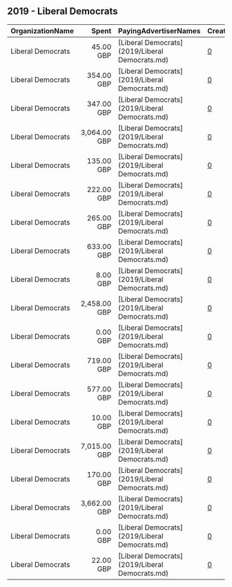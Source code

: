 ## 2019 - Liberal Democrats 
|OrganizationName|Spent|PayingAdvertiserNames|CreativeUrls|Impressions|Genders|AgeBrackets|CountryCodes|BillingAddresses|CandidateBallotInformation|
|:---|---:|:---|:---|---:|:---|:---|:---|:---|:---|
|Liberal Democrats|45.00 GBP|[Liberal Democrats](2019/Liberal Democrats.md)|[0](https://www.snap.com/political-ads/asset/1a07eb1cbf79d6882a4acbba82ab0eaec63cd8df2a8800fc2ede86c81ac29f35?mediaType=mp4)|10,645||18-35|united kingdom|GB|Liberal Democrats|
|Liberal Democrats|354.00 GBP|[Liberal Democrats](2019/Liberal Democrats.md)|[0](https://www.snap.com/political-ads/asset/3acab0509e9e878e4ce64db5a196131150d7ea2a4e5611d6e7aa6d7aa56af3be?mediaType=mp4)|104,846||18-35|united kingdom|GB|Liberal Democrats|
|Liberal Democrats|347.00 GBP|[Liberal Democrats](2019/Liberal Democrats.md)|[0](https://www.snap.com/political-ads/asset/35c13dcf1752c6ec37fdad0eab604a594bc07f459e1b3285bb7d13d33de7ebbf?mediaType=mp4)|104,002||18-35|united kingdom|GB|Liberal Democrats|
|Liberal Democrats|3,064.00 GBP|[Liberal Democrats](2019/Liberal Democrats.md)|[0](https://www.snap.com/political-ads/asset/3df27a8aa5d188f4d5c709ab54bbb0fc024e7d9a128c3ca8a81c2b31cffa7b9d?mediaType=mp4)|1,440,574||18-35||GB|Liberal Democrats|
|Liberal Democrats|135.00 GBP|[Liberal Democrats](2019/Liberal Democrats.md)|[0](https://www.snap.com/political-ads/asset/410331547cf9bbe43bc7ad0e1c58575e2dfac6c9d66fbc09770dadc7b6eb2316?mediaType=mp4)|38,514||18-35|united kingdom|GB|Liberal Democrats|
|Liberal Democrats|222.00 GBP|[Liberal Democrats](2019/Liberal Democrats.md)|[0](https://www.snap.com/political-ads/asset/3b20fad4ddbd17b90d3696b603a960503e4b66d3b90189049313ca7d9f02ca63?mediaType=mp4)|91,899||18-35||GB|Liberal Democrats|
|Liberal Democrats|265.00 GBP|[Liberal Democrats](2019/Liberal Democrats.md)|[0](https://www.snap.com/political-ads/asset/d11ffc0b09dff7314f43579a4d8cacd096e00ff18ee46071f163771057a5f3c4?mediaType=mp4)|79,074||18-35|united kingdom|GB|Liberal Democrats|
|Liberal Democrats|633.00 GBP|[Liberal Democrats](2019/Liberal Democrats.md)|[0](https://www.snap.com/political-ads/asset/f4e17e93223b5da2716e0dffafb3406b8fde644984739ac854f6f19af572a824?mediaType=mp4)|187,883||18-35|united kingdom|GB|Liberal Democrats|
|Liberal Democrats|8.00 GBP|[Liberal Democrats](2019/Liberal Democrats.md)|[0](https://www.snap.com/political-ads/asset/36d5d4db767a4b7370a94781f85af5d03b7438c5a60021a578f4edfe4edfc27a?mediaType=mp4)|1,819||18-35|united kingdom|GB|Liberal Democrats|
|Liberal Democrats|2,458.00 GBP|[Liberal Democrats](2019/Liberal Democrats.md)|[0](https://www.snap.com/political-ads/asset/835a226064fbf48d7ebf821d590c492677d3612a4760beb76623408483a2fd38?mediaType=mp4)|1,194,063||18-35||GB|Liberal Democrats|
|Liberal Democrats|0.00 GBP|[Liberal Democrats](2019/Liberal Democrats.md)|[0](https://www.snap.com/political-ads/asset/b29d21f4949ef4ccbaffa085120341453cd3bc606b70ed2fec1dc3384897570d?mediaType=mp4)|10||18-35|united kingdom|GB|Liberal Democrats|
|Liberal Democrats|719.00 GBP|[Liberal Democrats](2019/Liberal Democrats.md)|[0](https://www.snap.com/political-ads/asset/322f2ce873302f3f44875787a8c38d2992c03ef5f0e2e2d52ae8a11b7d7b2c4b?mediaType=mp4)|222,795||18-35|united kingdom|GB|Liberal Democrats|
|Liberal Democrats|577.00 GBP|[Liberal Democrats](2019/Liberal Democrats.md)|[0](https://www.snap.com/political-ads/asset/95918fc1a6611cff54b90b95e0543addf4bef614e66bf4b3b574cd10bf772e30?mediaType=mp4)|175,140||18-35|united kingdom|GB|Liberal Democrats|
|Liberal Democrats|10.00 GBP|[Liberal Democrats](2019/Liberal Democrats.md)|[0](https://www.snap.com/political-ads/asset/f1381389c07e0aefbe9d05d270a8112bc4e48810af5fa9c23d297e9b470bd6e4?mediaType=mp4)|2,416||18-35|united kingdom|GB|Liberal Democrats|
|Liberal Democrats|7,015.00 GBP|[Liberal Democrats](2019/Liberal Democrats.md)|[0](https://www.snap.com/political-ads/asset/65814e746ee1e701679eac6433e41c666ec2760165e54fc7c5529e2c2b4ccd17?mediaType=mp4)|3,484,370||18-35||GB|Liberal Democrats|
|Liberal Democrats|170.00 GBP|[Liberal Democrats](2019/Liberal Democrats.md)|[0](https://www.snap.com/political-ads/asset/5db0b81ec038199fb69ddd0e1b31b4fe07e114c0dfb00a1cfb6d649a0a89b19b?mediaType=mp4)|70,454||18-35||GB|Liberal Democrats|
|Liberal Democrats|3,662.00 GBP|[Liberal Democrats](2019/Liberal Democrats.md)|[0](https://www.snap.com/political-ads/asset/179a269b5e06c0afcb41f4ddd78b8df1cbfbfe013073e689cef253c7b1ad0607?mediaType=mp4)|1,836,511||18-35||GB|Liberal Democrats|
|Liberal Democrats|0.00 GBP|[Liberal Democrats](2019/Liberal Democrats.md)|[0](https://www.snap.com/political-ads/asset/9aa8ed11664a607055b4db6ad173ee07c01cd19f067f2d072d316ab330d7459a?mediaType=mp4)|157||18-35|united kingdom|GB|Liberal Democrats|
|Liberal Democrats|22.00 GBP|[Liberal Democrats](2019/Liberal Democrats.md)|[0](https://www.snap.com/political-ads/asset/93c8c3a52b14aed9eaef2bf56df97e5322e62916022cd1174aa00dd54fbf3595?mediaType=mp4)|5,286||18-35|united kingdom|GB|Liberal Democrats|
